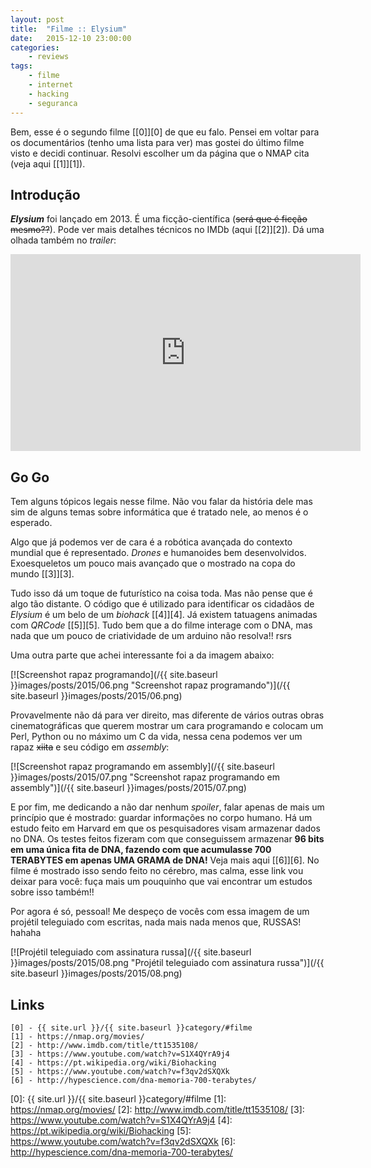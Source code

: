 ```yaml
---
layout: post
title:  "Filme :: Elysium"
date:   2015-12-10 23:00:00
categories:
    - reviews
tags:
    - filme
    - internet
    - hacking
    - seguranca
---
```


Bem, esse é o segundo filme [\[0\]][0] de que eu falo. Pensei em voltar para os documentários (tenho uma lista para ver) mas gostei do último filme visto e decidi continuar. Resolvi escolher um da página que o NMAP cita (veja aqui [\[1\]][1]).

## Introdução

***Elysium*** foi lançado em 2013. É uma ficção-científica (<del>será que é ficção mesmo??</del>). Pode ver mais detalhes técnicos no IMDb (aqui [\[2\]][2]). Dá uma olhada também no *trailer*:

<iframe width="560" height="315" src="https://www.youtube.com/embed/oIBtePb-dGY" frameborder="0" allowfullscreen></iframe>

## Go Go

Tem alguns tópicos legais nesse filme. Não vou falar da história dele mas sim de alguns temas sobre informática que é tratado nele, ao menos é o esperado.

Algo que já podemos ver de cara é a robótica avançada do contexto mundial que é representado. *Drones* e humanoides bem desenvolvidos. Exoesqueletos um pouco mais avançado que o mostrado na copa do mundo [\[3\]][3]. 

Tudo isso dá um toque de futurístico na coisa toda. Mas não pense que é algo tão distante. O código que é utilizado para identificar os cidadãos de *Elysium* é um belo de um *biohack* [\[4\]][4]. Já existem tatuagens animadas com *QRCode* [\[5\]][5]. Tudo bem que a do filme interage com o DNA, mas nada que um pouco de criatividade de um arduino não resolva!! rsrs

Uma outra parte que achei interessante foi a da imagem abaixo:

[![Screenshot rapaz programando](/{{ site.baseurl }}images/posts/2015/06.png "Screenshot rapaz programando")](/{{ site.baseurl }}images/posts/2015/06.png)

Provavelmente não dá para ver direito, mas diferente de vários outras obras cinematográficas que querem mostrar um cara programando e colocam um Perl, Python ou no máximo um C da vida, nessa cena podemos ver um rapaz <del>xiita</del> e seu código em *assembly*:

[![Screenshot rapaz programando em assembly](/{{ site.baseurl }}images/posts/2015/07.png "Screenshot rapaz programando em assembly")](/{{ site.baseurl }}images/posts/2015/07.png)

E por fim, me dedicando a não dar nenhum *spoiler*, falar apenas de mais um princípio que é mostrado: guardar informações no corpo humano. Há um estudo feito em Harvard em que os pesquisadores visam armazenar dados no DNA. Os testes feitos fizeram com que conseguissem armazenar **96 bits em uma única fita de DNA, fazendo com que acumulasse 700 TERABYTES em apenas UMA GRAMA de DNA!** Veja mais aqui [\[6\]][6]. No filme é mostrado isso sendo feito no cérebro, mas calma, esse link vou deixar para você: fuça mais um pouquinho que vai encontrar um estudos sobre isso também!!

Por agora é só, pessoal! Me despeço de vocês com essa imagem de um projétil teleguiado com escritas, nada mais nada menos que, RUSSAS! hahaha

[![Projétil teleguiado com assinatura russa](/{{ site.baseurl }}images/posts/2015/08.png "Projétil teleguiado com assinatura russa")](/{{ site.baseurl }}images/posts/2015/08.png)

## Links

~~~
[0] - {{ site.url }}/{{ site.baseurl }}category/#filme
[1] - https://nmap.org/movies/
[2] - http://www.imdb.com/title/tt1535108/
[3] - https://www.youtube.com/watch?v=S1X4QYrA9j4
[4] - https://pt.wikipedia.org/wiki/Biohacking
[5] - https://www.youtube.com/watch?v=f3qv2dSXQXk
[6] - http://hypescience.com/dna-memoria-700-terabytes/
~~~

[0]: {{ site.url }}/{{ site.baseurl }}category/#filme
[1]: https://nmap.org/movies/
[2]: http://www.imdb.com/title/tt1535108/
[3]: https://www.youtube.com/watch?v=S1X4QYrA9j4
[4]: https://pt.wikipedia.org/wiki/Biohacking
[5]: https://www.youtube.com/watch?v=f3qv2dSXQXk
[6]: http://hypescience.com/dna-memoria-700-terabytes/